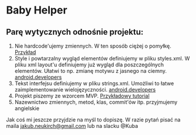 # Baby Helper

## Parę wytycznych odnośnie projektu:
1. Nie hardcode'ujemy zmiennych. W ten sposób ciężej o pomyłkę. [Przykład](https://pastebin.com/XEY49qp1)
2. Style i powtarzalny wygląd elementów definiujemy w pliku styles.xml. W pliku xml layout'u definiujemy już wygląd dla poszczególnych elementów. Ułatwi to np. zmianę motywu z jasnego na ciemny. [android.developers](https://developer.android.com/guide/topics/ui/look-and-feel/themes.html)
3. Tekst interfejsu definiujemy w pliku strings.xml. Umożliwi to łatwe zaimplementowanie wielojęzyczności. [android.developers](https://developer.android.com/guide/topics/resources/string-resource.html)
4. Projekt piszemy ze wzorcem MVP. [Przykładowy tutorial](https://medium.com/@cervonefrancesco/model-view-presenter-android-guidelines-94970b430ddf)
5. Nazewnictwo zmiennych, metod, klas, commit'ów itp. przyjmujemy angielskie

Jak coś mi jeszcze przyjdzie na myśl to dopiszę. W razie pytań pisać na maila [jakub.neukirch@gmail.com](jakub.neukirch@gmail.com) lub na slacku @Kuba
